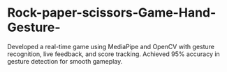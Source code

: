 # Rock-paper-scissors-Game-Hand-Gesture-
Developed a real-time game using MediaPipe and OpenCV with gesture recognition, live feedback, and score tracking. Achieved 95% accuracy in gesture detection for smooth gameplay.

